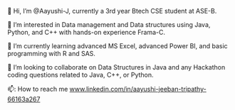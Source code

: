 👋 Hi, I’m @Aayushi-J, currently a 3rd year Btech CSE student at ASE-B.

👀 I’m interested in Data management and Data structures using Java, Python, and C++ with hands-on experience Frama-C.

🌱 I’m currently learning advanced MS Excel, advanced Power BI, and basic programming with R and SAS.

💞️ I’m looking to collaborate on Data Structures in Java and any Hackathon coding questions related to Java, C++, or Python.

📫: How to reach me www.linkedin.com/in/aayushi-jeeban-tripathy-66163a267
